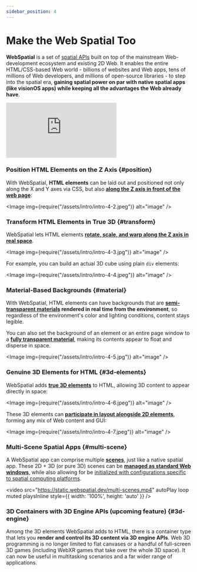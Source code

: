 ```yaml
---
sidebar_position: 4
---
```


# Make the Web Spatial Too

**WebSpatial** is a set of [spatial APIs](/docs/core-concepts/unique-concepts-in-webspatial#webspatial-api) built on top of the mainstream Web-development ecosystem and existing 2D Web. It enables the entire HTML/CSS-based Web world - billions of websites and Web apps, tens of millions of Web developers, and millions of open-source libraries - to step into the spatial era, **gaining spatial power on par with native spatial apps (like visionOS apps) while keeping all the advantages the Web already have**.

<iframe
  style={{
    aspectRatio: "4/3",
    maxWidth: "100%",
    height: "auto"
  }}
  src="https://www.youtube.com/embed/Bkef2HvkKhY?si=rjepUJPBFMy-bgLu"
  title="YouTube video player"
  frameborder="0"
  allow="accelerometer; autoplay; clipboard-write; encrypted-media; gyroscope; picture-in-picture; web-share"
  referrerpolicy="strict-origin-when-cross-origin"
  allowfullscreen
></iframe>

### Position HTML Elements on the Z Axis {#position}

With WebSpatial, **HTML elements** can be laid out and positioned not only along the X and Y axes via CSS, but also [**along the Z axis in front of the web page**](/docs/development-guide/using-the-webspatial-api/elevate-2d-elements):

<Image img={require("/assets/intro/intro-4-2.jpeg")} alt="image" />

### Transform HTML Elements in True 3D {#transform}

WebSpatial lets HTML elements [**rotate, scale, and warp along the Z axis in real space**](/docs/development-guide/using-the-webspatial-api/elevate-2d-elements).

<Image img={require("/assets/intro/intro-4-3.jpg")} alt="image" />

For example, you can build an actual 3D cube using plain `div` elements:

<Image img={require("/assets/intro/intro-4-4.jpeg")} alt="image" />

### Material-Based Backgrounds {#material}

With WebSpatial, HTML elements can have backgrounds that are **[semi-transparent materials](/docs/development-guide/using-the-webspatial-api/add-material-backgrounds) rendered in real time from the environment**, so regardless of the environment's color and lighting conditions, content stays legible.

You can also set the background of an element or an entire page window to a [**fully transparent material**](/docs/development-guide/using-the-webspatial-api/add-material-backgrounds), making its contents appear to float and disperse in space.

<Image img={require("/assets/intro/intro-4-5.jpg")} alt="image" />

### Genuine 3D Elements for HTML {#3d-elements}

WebSpatial adds **[true 3D elements](/docs/core-concepts/spatialized-elements-and-3d-container-elements#3d-elements)** to HTML, allowing 3D content to appear directly in space:

<Image img={require("/assets/intro/intro-4-6.jpeg")} alt="image" />

These 3D elements can [**participate in layout alongside 2D elements**](/docs/development-guide/using-the-webspatial-api/add-3d-content), forming any mix of Web content and GUI:

<Image img={require("/assets/intro/intro-4-7.jpeg")} alt="image" />

### Multi-Scene Spatial Apps {#multi-scene}

A WebSpatial app can comprise multiple **[scenes](/docs/core-concepts/scenes-and-spatial-layouts)**, just like a native spatial app. These 2D + 3D (or pure 3D) scenes can be [**managed as standard Web windows**](/docs/development-guide/using-the-webspatial-api/manage-multiple-scenes), while also allowing for be [initialized with configurations specific to spatial computing platforms](/docs/core-concepts/scenes-and-spatial-layouts#scene-init).

<video
  src="https://static.webspatial.dev/multi-scenes.mp4"
  autoPlay
  loop
  muted
  playsInline
  style={{ width: '100%', height: 'auto' }}
/>

### 3D Containers with 3D Engine APIs (upcoming feature) {#3d-engine}

Among the 3D elements WebSpatial adds to HTML, there is a container type that lets you **render and control its 3D content via 3D engine APIs**. Web 3D programming is no longer limited to flat canvases or a handful of full-screen 3D games (including WebXR games that take over the whole 3D space). It can now be useful in multitasking scenarios and a far wider range of applications.
